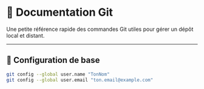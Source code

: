 # 📘 Documentation Git

Une petite référence rapide des commandes Git utiles pour gérer un dépôt local et distant.

---

## 🔧 Configuration de base

```bash
git config --global user.name "TonNom"
git config --global user.email "ton.email@example.com"
```
